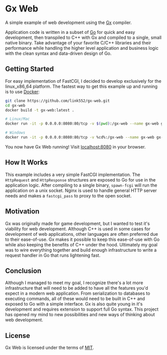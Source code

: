 # Gx Web

A simple example of web development using the [Gx](https://github.com/nikki93/gx) compiler.

Application code is written in a subset of [Go](https://github.com/golang/go) for quick and easy development, then transpiled to C++ with Gx and compiled to a single, small native binary. Take advantage of your favorite C/C++ libraries and their performance while handling the higher level application and business logic with the clean syntax and data-driven design of Go.

## Getting Started

For easy implementation of FastCGI, I decided to develop exclusively for the linux_x86_64 platform. The fastest way to get this example up and running is to use [Docker](https://www.docker.com/products/docker-desktop):

```sh
git clone https://github.com/link552/gx-web.git
cd gx-web
docker build -t gx-web:latest .

# Linux/Mac
docker run -it -p 0.0.0.0:8080:80/tcp -v $(pwd):/gx-web --name gx-web gx-web:latest

# Windows
docker run -it -p 0.0.0.0:8080:80/tcp -v %cd%:/gx-web --name gx-web gx-web:latest
```

You now have Gx Web running! Visit [localhost:8080](http://localhost:8080) in your browser.

## How It Works

This example includes a very simple FastCGI implementation. The `HttpRequest` and `HttpResponse` structures are exposed to Go for use in the application logic. After compiling to a single binary, `spawn-fcgi` will run the application on a unix socket. Nginx is used to handle general HTTP server needs and makes a `fastcgi_pass` to proxy to the open socket.

## Motivation

Gx was originally made for game development, but I wanted to test it's viability for web development. Although C++ is used in some cases for development of web applications, other languages are often preferred due to their ease-of-use. Gx makes it possible to keep this ease-of-use with Go while also keeping the benefits of C++ under the hood. Ultimately my goal was to wire everything together and build enough infrastructure to write a request handler in Go that runs lightening fast.

## Conclusion

Although I managed to meet my goal, I recognize there's a lot more infrastructure that will need to be added to have all the features you'd expect in a modern web application. From serialization to databases to executing commands, all of these would need to be built in C++ and exposed to Go with a simple interface. Gx is also quite young in it's development and requires extension to support full Go syntax. This project has opened my mind to new possibilities and new ways of thinking about web development.

## License

Gx Web is licensed under the terms of [MIT](https://opensource.org/licenses/MIT).
